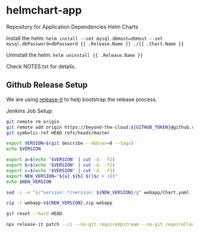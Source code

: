# helmchart-app
Repository for Application Dependencies Helm Charts

Install the helm:
`helm install --set mysql.dbHost=dbHost --set mysql.dbPassword=dbPassword {{ .Release.Name }} ./{{ .Chart.Name }}`

Uninstall the helm:
`helm uninstall {{ .Release.Name }}`

Check NOTES.txt for details.

## Github Release Setup

We are using [release-it](https://github.com/release-it/release-it) to help bootstrap the release process.

Jenkins Job Setup:

```bash
git remote rm origin
git remote add origin https://beyond-the-cloud:${GITHUB_TOKEN}@github.com/beyond-the-cloud/helmchart-app.git
git symbolic-ref HEAD refs/heads/master

export VERSION=$(git describe --abbrev=0 --tags)
echo $VERSION

export a=$(echo "$VERSION" | cut -d. -f1)
export b=$(echo "$VERSION" | cut -d. -f2)
export c=$(echo "$VERSION" | cut -d. -f3)
export NEW_VERSION="${a}.${b}.$(($c + 1))"
echo $NEW_VERSION

sed -i -e "s/^version:.*/version: ${NEW_VERSION}/g" webapp/Chart.yaml

zip -r webapp-v${NEW_VERSION}.zip webapp

git reset --hard HEAD

npx release-it patch --ci --no-git.requireUpstream --no-git.requireCleanWorkingDir --github.release --github.releaseName="webapp-v${NEW_VERSION}" --github.assets=webapp-v${NEW_VERSION}.zip
```


